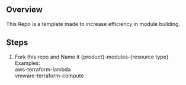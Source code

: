 ## Overview

This Repo is a template made to increase efficiency in module building.


## Steps

1. Fork this repo and Name it {product}-modules-{resource type}  
Examples:  
aws-terraform-lambda  
vmware-terraform-compute  